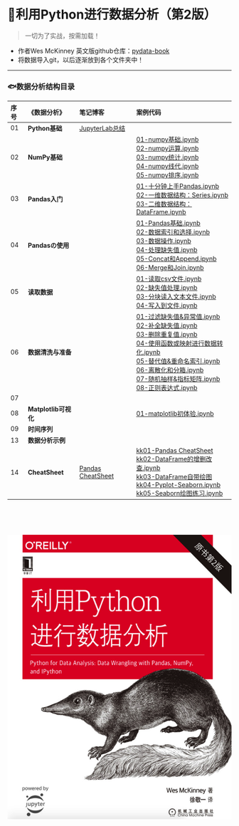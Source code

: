 # 🦔利用Python进行数据分析（第2版）
> 一切为了实战，按需加载！
- 作者Wes McKinney 英文版github仓库：[pydata-book](https://github.com/wesm/pydata-book)
- 将数据导入git，以后逐渐放到各个文件夹中！

---

### 🐟数据分析结构目录

序号 |《数据分析》| 笔记博客 | 案例代码 
:--|:--|:--|:--
01|**Python基础** | [JupyterLab总结](https://www.jianshu.com/p/5d5d0ef8f949) |
02|**NumPy基础** |  |[01-numpy基础.ipynb](https://nbviewer.jupyter.org/github/appke/pydata-notebook/blob/master/ch02-NumPy基础/01-numpy基础.ipynb)<br>[02-numpy运算.ipynb](https://nbviewer.jupyter.org/github/appke/pydata-notebook/blob/master/ch02-NumPy基础/02-numpy运算.ipynb)<br>[03-numpy统计.ipynb](https://nbviewer.jupyter.org/github/appke/pydata-notebook/blob/master/ch02-NumPy基础/03-numpy统计.ipynb)<br/>[04-numpy线代.ipynb](https://nbviewer.jupyter.org/github/appke/pydata-notebook/blob/master/ch02-NumPy基础/04-numpy线代.ipynb)<br/>[05-numpy排序.ipynb](https://nbviewer.jupyter.org/github/appke/pydata-notebook/blob/master/ch02-NumPy基础/05-numpy排序.ipynb)<br/>
03|**Pandas入门** |  | [01-十分钟上手Pandas.ipynb](https://nbviewer.jupyter.org/github/appke/pydata-notebook/blob/master/ch03-Pandas入门/01-十分钟上手Pandas.ipynb)<br>[02-一维数据结构：Series.ipynb](https://nbviewer.jupyter.org/github/appke/pydata-notebook/blob/master/ch03-Pandas入门/02-一维数据结构：Series.ipynb)<br/>[03-二维数据结构：DataFrame.ipynb](https://nbviewer.jupyter.org/github/appke/pydata-notebook/blob/master/ch03-Pandas入门/03-二维数据结构：DataFrame.ipynb)<br/> 
04|**Pandasの使用** | |[01-Pandas基础.ipynb](https://nbviewer.jupyter.org/github/appke/pydata-notebook/blob/master/ch04-Pandasの使用/01-Pandas基础.ipynb)<br>[02-数据索引和选择.ipynb](https://nbviewer.jupyter.org/github/appke/pydata-notebook/blob/master/ch04-Pandasの使用/02-数据索引和选择.ipynb)<br/>[03-数据操作.ipynb](https://nbviewer.jupyter.org/github/appke/pydata-notebook/blob/master/ch04-Pandasの使用/03-数据操作.ipynb)<br/>[04-处理缺失值.ipynb](https://nbviewer.jupyter.org/github/appke/pydata-notebook/blob/master/ch04-Pandasの使用/04-处理缺失值.ipynb)<br/>[05-Concat和Append.ipynb](https://nbviewer.jupyter.org/github/appke/pydata-notebook/blob/master/ch04-Pandasの使用/05-Concat和Append.ipynb)<br/>[06-Merge和Join.ipynb](https://nbviewer.jupyter.org/github/appke/pydata-notebook/blob/master/ch04-Pandasの使用/06-Merge和Join.ipynb)<br/>
05|**读取数据** | |[01-读取csv文件.ipynb](https://nbviewer.jupyter.org/github/appke/pydata-notebook/blob/master/ch05-读取数据/01-读取csv文件.ipynb)<br/>[02-缺失值处理.ipynb](https://nbviewer.jupyter.org/github/appke/pydata-notebook/blob/master/ch05-读取数据/02-缺失值处理.ipynb)<br/>[03-分块读入文本文件.ipynb](https://nbviewer.jupyter.org/github/appke/pydata-notebook/blob/master/ch05-读取数据/03-分块读入文本文件.ipynb)<br/>[04-写入到文件.ipynb](https://nbviewer.jupyter.org/github/appke/pydata-notebook/blob/master/ch05-读取数据/04-写入到文件.ipynb)<br/>
06|**数据清洗与准备** | |[01-过滤缺失值&异常值.ipynb](https://nbviewer.jupyter.org/github/appke/pydata-notebook/blob/master/ch06-数据清洗与准备/01-过滤缺失值&异常值.ipynb)<br>[02-补全缺失值.ipynb](https://nbviewer.jupyter.org/github/appke/pydata-notebook/blob/master/ch06-数据清洗与准备/02-补全缺失值.ipynb)<br/>[03-删除重复值.ipynb](https://nbviewer.jupyter.org/github/appke/pydata-notebook/blob/master/ch06-数据清洗与准备/03-删除重复值.ipynb)<br/>[04-使用函数或映射进行数据转化.ipynb](https://nbviewer.jupyter.org/github/appke/pydata-notebook/blob/master/ch06-数据清洗与准备/04-使用函数或映射进行数据转化.ipynb)<br/>[05-替代值&重命名索引.ipynb](https://nbviewer.jupyter.org/github/appke/pydata-notebook/blob/master/ch06-数据清洗与准备/05-替代值&重命名索引.ipynb)<br/>[06-离散化和分箱.ipynb](https://nbviewer.jupyter.org/github/appke/pydata-notebook/blob/master/ch06-数据清洗与准备/06-离散化和分箱.ipynb)<br/>[07-随机抽样&指标矩阵.ipynb](https://nbviewer.jupyter.org/github/appke/pydata-notebook/blob/master/ch06-数据清洗与准备/07-随机抽样&指标矩阵.ipynb)<br/>[08-正则表达式.ipynb](https://nbviewer.jupyter.org/github/appke/pydata-notebook/blob/master/ch06-数据清洗与准备/08-正则表达式.ipynb)<br/>
07| | |
08|**Matplotlib可视化** | |[01-matplotlib初体验.ipynb](https://nbviewer.jupyter.org/github/appke/pydata-notebook/blob/master/ch08-Matplotlib%E5%8F%AF%E8%A7%86%E5%8C%96/01-matplotlib%E5%88%9D%E4%BD%93%E9%AA%8C.ipynb)
09|**时间序列** | |
13|**数据分析示例** | |
14|**CheatSheet** | [Pandas CheatSheet](https://www.jianshu.com/p/ad3061ad78cc) |[kk01-Pandas CheatSheet](https://nbviewer.jupyter.org/github/appke/pydata-notebook/blob/master/chkk-CheatSheet/kk01-Pandas%20CheatSheet.ipynb)<br>[kk02-DataFrame的增删改查.ipynb](https://nbviewer.jupyter.org/github/appke/pydata-notebook/blob/master/chkk-CheatSheet/kk02-DataFrame的增删改查.ipynb)<br>[kk03-DataFrame自带绘图](https://nbviewer.jupyter.org/github/appke/pydata-notebook/blob/master/chkk-CheatSheet/kk03-DataFrame自带绘图)<br/>[kk04-Pyplot-Seaborn.ipynb](https://nbviewer.jupyter.org/github/appke/pydata-notebook/blob/master/chkk-CheatSheet/kk04-Pyplot-Seaborn.ipynb)<br/>[kk05-Seaborn绘图练习.ipynb](https://nbviewer.jupyter.org/github/appke/pydata-notebook/blob/master/chkk-CheatSheet/kk05-Seaborn绘图练习.ipynb)<br/>



<br><br><br>

<p align='left'>
<img src='ch02-NumPy基础/images/book_surface.png'>
</p>